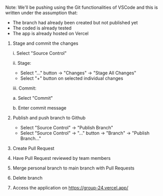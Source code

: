 Note: We'll be pushing using the Git functionalities of VSCode and this is written under the assumption that: 
- The branch had already been created but not published yet 
- The coded is already tested 
- The app is already hosted on Vercel


1. Stage and commit the changes

   i. Select "Source Control"
  
   ii. Stage:
     - Select "..." button -> "Changes" -> "Stage All Changes"
     - Select "+" button on selected individual changes
     
   iii. Commit:
   
      a. Select "Commit"
     
      b. Enter commit message
     
2. Publish and push branch to Github
   - Select "Source Control" -> "Publish Branch"
   - Select "Source Control" -> "..." button -> "Branch" -> "Publish Branch..."

3. Create Pull Request

4. Have Pull Request reviewed by team members

4. Merge personal branch to main branch with Pull Requests

5. Delete branch

6. Access the application on https://group-24.vercel.app/
